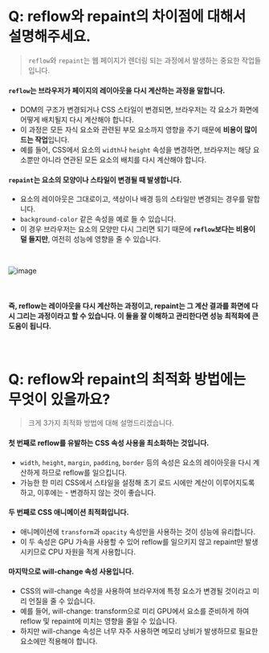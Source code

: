 # Q: reflow와 repaint의 차이점에 대해서 설명해주세요.
> `reflow`와 `repaint`는 웹 페이지가 렌더링 되는 과정에서 발생하는 중요한 작업들입니다.

#### `reflow`는 브라우저가 **페이지의 레이아웃을 다시 계산하는 과정**을 말합니다.
  - DOM의 구조가 변경되거나 CSS 스타일이 변경되면, 브라우저는 각 요소가 화면에 어떻게 배치될지 다시 계산해야 합니다.
  - 이 과정은 모든 자식 요소와 관련된 부모 요소까지 영향을 주기 때문에 **비용이 많이 드는 작업**입니다.
  - 예를 들어, CSS에서 요소의 `width`나 `height` 속성을 변경하면, 브라우저는 해당 요소뿐만 아니라 연관된 모든 요소의 배치를 다시 계산해야 합니다.

#### `repaint`는 **요소의 모양이나 스타일이 변경될 때 발생**합니다. 
  - 요소의 레이아웃은 그대로이고, 색상이나 배경 등의 스타일만 변경되는 경우를 말합니다.
  - `background-color` 같은 속성을 예로 들 수 있습니다.
  - 이 경우 브라우저는 요소의 모양만 다시 그리면 되기 때문에 **`reflow`보다는 비용이 덜 들지만**, 여전히 성능에 영향을 줄 수 있습니다.

<br/>

![image](https://github.com/user-attachments/assets/116fe49a-eabb-4101-813f-3c5ebe269f00)

<br/>

#### 즉, reflow는 레이아웃을 다시 계산하는 과정이고, repaint는 그 계산 결과를 화면에 다시 그리는 과정이라고 할 수 있습니다. 이 둘을 잘 이해하고 관리한다면 성능 최적화에 큰 도움이 됩니다.

<br />

# Q: reflow와 repaint의 최적화 방법에는 무엇이 있을까요? 
> 크게 3가지 최적화 방법에 대해 설명드리겠습니다.

#### 첫 번째로 reflow를 유발하는 CSS 속성 사용을 최소화하는 것입니다.
   - `width`, `height`, `margin`, `padding`, `border` 등의 속성은 요소의 레이아웃을 다시 계산하게 하므로 reflow를 일으킵니다.
   - 가능한 한 미리 CSS에서 스타일을 설정해 초기 로드 시에만 계산이 이루어지도록 하고, 이후에는 - 변경하지 않는 것이 좋습니다.

#### 두 번째로 CSS 애니메이션 최적화입니다.
   - 애니메이션에 `transform`과 `opacity` 속성만을 사용하는 것이 성능에 유리합니다.
   - 이 두 속성은 GPU 가속을 사용할 수 있어 reflow를 일으키지 않고 repaint만 발생시키므로 CPU 자원을 적게 사용합니다.

#### 마지막으로 will-change 속성 사용입니다.
   - CSS의 will-change 속성을 사용하여 브라우저에 특정 요소가 변경될 것이라고 미리 언질을 줄 수 있습니다.
   - 예를 들어, will-change: transform으로 미리 GPU에서 요소를 준비하게 하여 reflow 및 repaint에 미치는 영향을 줄일 수 있습니다.
   - 하지만 will-change 속성은 너무 자주 사용하면 메모리 낭비가 발생하므로 필요한 요소에만 적용해야 합니다.
